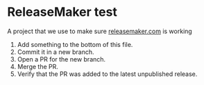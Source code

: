 # ReleaseMaker test
A project that we use to make sure [releasemaker.com](https://releasemaker.com) is working

1. Add something to the bottom of this file.
2. Commit it in a new branch.
3. Open a PR for the new branch.
4. Merge the PR.
5. Verify that the PR was added to the latest unpublished release.
